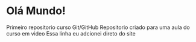 # Olá Mundo!
 Primeiro repositorio curso Git/GitHub
 Repositorio criado para uma aula do curso em video 
 Essa linha eu adcionei direto do site 
